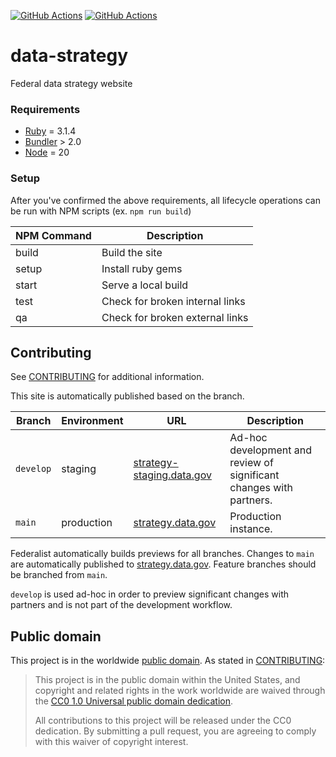 [![GitHub Actions](https://github.com/GSA/data-strategy/actions/workflows/build.yml/badge.svg)](https://github.com/GSA/data-strategy/actions/workflows/build.yml)
[![GitHub Actions](https://github.com/GSA/data-strategy/actions/workflows/qa.yml/badge.svg)](https://github.com/GSA/data-strategy/actions/workflows/qa.yml)

# data-strategy

Federal data strategy website

### Requirements

-   [Ruby](https://www.ruby-lang.org/en/) = 3.1.4
-   [Bundler](https://bundler.io/) > 2.0
-   [Node](https://nodejs.org/en/download/) = 20

### Setup

After you've confirmed the above requirements, all lifecycle operations can be run with NPM scripts (ex. `npm run build`)

| NPM Command | Description                     |
| ----------- | ------------------------------- |
| build       | Build the site                  |
| setup       | Install ruby gems               |
| start       | Serve a local build             |
| test        | Check for broken internal links |
| qa          | Check for broken external links |


## Contributing

See [CONTRIBUTING](CONTRIBUTING.md) for additional information.

This site is automatically published based on the branch.

| Branch    | Environment | URL                                                             | Description                                                         |
| --------- | ----------- | --------------------------------------------------------------- | ------------------------------------------------------------------- |
| `develop` | staging     | [strategy-staging.data.gov](https://strategy-staging.data.gov/) | Ad-hoc development and review of significant changes with partners. |
| `main`    | production  | [strategy.data.gov](https://strategy.data.gov/)                 | Production instance.                                                |

Federalist automatically builds previews for all branches. Changes to `main` are
automatically published to [strategy.data.gov](https://strategy.data.gov/).
Feature branches should be branched from `main`.

`develop` is used ad-hoc in order to preview significant changes with partners
and is not part of the development workflow.

## Public domain

This project is in the worldwide [public domain](LICENSE.md). As stated in [CONTRIBUTING](CONTRIBUTING.md):

> This project is in the public domain within the United States, and copyright and related rights in the work worldwide are waived through the [CC0 1.0 Universal public domain dedication](https://creativecommons.org/publicdomain/zero/1.0/).
>
> All contributions to this project will be released under the CC0 dedication. By submitting a pull request, you are agreeing to comply with this waiver of copyright interest.
